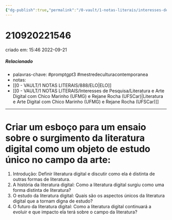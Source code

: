 ```yaml
---
{"dg-publish":true,"permalink":"/0-vault/1-notas-literais/interesses-de-pesquisa/210920221546/","tags":["promptgpt3","mestredeculturacontemporanea"],"dgHomeLink":true,"dgShowLocalGraph":true,"dgShowFileTree":true,"dgEnableSearch":true}
---
```


# 210920221546
criado em: 15:46 2022-09-21

##### Relacionado
- palavras-chave: #promptgpt3 #mestredeculturacontemporanea 
- notas:
- [[0 - VAULT/1 NOTAS LITERAIS/888/ELO\|ELO]]
- [[0 - VAULT/1 NOTAS LITERAIS/Interesses de Pesquisa/Literatura e Arte Digital com Chico Marinho (UFMG) e Rejane Rocha (UFSCar)\|Literatura e Arte Digital com Chico Marinho (UFMG) e Rejane Rocha (UFSCar)]]
---
# Criar um esboço para um ensaio sobre o surgimento da literatura digital como um objeto de estudo único no campo da arte: 

1. Introdução: Definir literatura digital e discutir como ela é distinta de outras formas de literatura. 
2. A história da literatura digital: Como a literatura digital surgiu como uma forma distinta de literatura? 
3. O estudo da literatura digital: Quais são os aspectos únicos da literatura digital que a tornam digna de estudo? 
4. O futuro da literatura digital: Como a literatura digital continuará a evoluir e que impacto ela terá sobre o campo da literatura?


